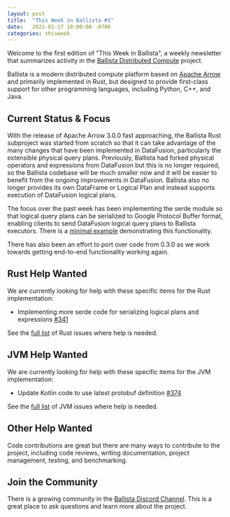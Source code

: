 ```yaml
---
layout: post
title:  "This Week in Ballista #1"
date:   2021-01-17 10:00:00 -0700
categories: thisweek
---
```


Welcome to the first edition of "This Week in Ballista", a weekly newsletter that summarizes activity in the 
[Ballista Distributed Compute](https://github.com/ballista-compute/ballista) project.

Ballista is a modern distributed compute platform based on [Apache Arrow](https://arrow.apache.org/) and primarily 
implemented in Rust, but designed to provide first-class support for other programming languages, including Python, 
C++, and Java.

## Current Status & Focus

With the release of Apache Arrow 3.0.0 fast approaching, the Ballista Rust subproject was started from scratch so 
that it can take advantage of the many changes that have been implemented in DataFusion, particularly the extensible 
physical query plans. Previously, Ballista had forked physical operators and expressions from DataFusion but this is 
no longer required, so the Ballista codebase will be much smaller now and it will be easier to benefit from the 
ongoing improvements in DataFusion. Ballista also no longer provides its own DataFrame or Logical Plan and instead
supports execution of DataFusion logical plans.

The focus over the past week has been implementing the serde module so that logical query plans can be serialized to
Google Protocol Buffer format, enabling clients to send DataFusion logical query plans to Ballista executors. There is
a [minimal example](https://github.com/ballista-compute/ballista/blob/main/rust/ballista/examples/client.rs) 
demonstrating this functionality.

There has also been an effort to port over code from 0.3.0 as we work towards getting end-to-end functionality working
again.

## Rust Help Wanted

We are currently looking for help with these specific items for the Rust implementation:

- Implementing more serde code for serializing logical plans and expressions [#341](https://github.com/ballista-compute/ballista/issues/341)

See the [full list](https://github.com/ballista-compute/ballista/issues?q=is%3Aopen+label%3A%22help+wanted%22+label%3Arust) 
of Rust issues where help is needed.

## JVM Help Wanted

We are currently looking for help with these specific items for the JVM implementation:

- Update Kotlin code to use latest protobuf definition [#374](https://github.com/ballista-compute/ballista/issues/374)

See the [full list](https://github.com/ballista-compute/ballista/issues?q=is%3Aopen+label%3A%22help+wanted%22+label%3Ajvm) 
of JVM issues where help is needed.

## Other Help Wanted

Code contributions are great but there are many ways to contribute to the project, including code reviews, writing
documentation, project management, testing, and benchmarking.

## Join the Community

There is a growing community in the [Ballista Discord Channel](https://discord.gg/95PMxSk). This is a great place to
ask questions and learn more about the project.
